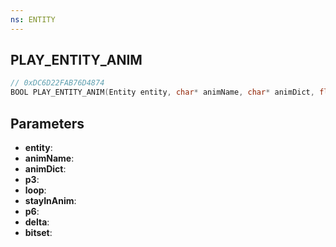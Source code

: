 ```yaml
---
ns: ENTITY
---
```

## PLAY_ENTITY_ANIM

```c
// 0xDC6D22FAB76D4874
BOOL PLAY_ENTITY_ANIM(Entity entity, char* animName, char* animDict, float p3, BOOL loop, BOOL stayInAnim, BOOL p6, float delta, Any bitset);
```

## Parameters
* **entity**:
* **animName**:
* **animDict**:
* **p3**:
* **loop**:
* **stayInAnim**:
* **p6**:
* **delta**:
* **bitset**:
